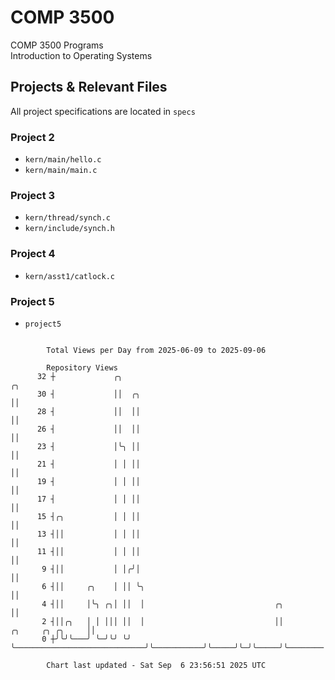 # COMP 3500
COMP 3500 Programs  
Introduction to Operating Systems  
## Projects & Relevant Files
All project specifications are located in `specs`
### Project 2
- `kern/main/hello.c`
- `kern/main/main.c`
### Project 3
- `kern/thread/synch.c`
- `kern/include/synch.h`
### Project 4
- `kern/asst1/catlock.c`
### Project 5
- `project5`

```

        Total Views per Day from 2025-06-09 to 2025-09-06

        Repository Views
      32 ┼             ╭╮                                                                ╭╮
      30 ┤             ││  ╭╮                                                            ││
      28 ┤             ││  ││                                                            ││
      26 ┤             ││  ││                                                            ││
      23 ┤             │╰╮ ││                                                            ││
      21 ┤             │ │ ││                                                            ││
      19 ┤             │ │ ││                                                            ││
      17 ┤             │ │ ││                                                            ││
      15 ┤╭╮           │ │ ││                                                            ││
      13 ┤││           │ │ ││                                                            ││
      11 ┤││           │ │ ││                                                            ││
       9 ┤││           │ │╭╯│                                                            ││
       6 ┤││     ╭╮    │ ││ ╰╮                                                           ││
       4 ┤││     │╰╮ ╭╮│ ││  │                             ╭╮                            ││
       2 ┤││╭╮   │ │ │││ ││  │                             ││           ╭╮     ╭╮ ╭╮     ││
       0 ┼╯╰╯╰───╯ ╰─╯╰╯ ╰╯  ╰─────────────────────────────╯╰───────────╯╰─────╯╰─╯╰─────╯╰────────

        Chart last updated - Sat Sep  6 23:56:51 2025 UTC
        
```
